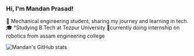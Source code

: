 ### Hi, I'm Mandan Prasad!

👟 Mechanical engineering student, sharing my journey and learning in tech.
🎓 °Studying B.Tech at Tezpur University
🦾currently doing internship on robotics from assam engineering college

![Mandan's GitHub stats](https://github-readme-stats.vercel.app/api?username=mandanprasad2&show_icons=true&theme=transparent)
